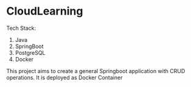 # CloudLearning

Tech Stack:
1. Java
2. SpringBoot
3. PostgreSQL
4. Docker

This project aims to create a general Springboot application with CRUD operations.
It is deployed as Docker Container
